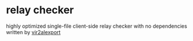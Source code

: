 # relay checker

highly optimized single-file client-side relay checker with no dependencies written by [vir2alexport](https://xport.top)
